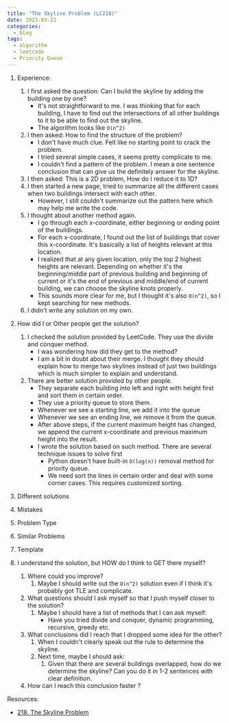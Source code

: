 ```yaml
---
title: "The Skyline Problem (LC218)"
date: 2021-03-22
categories:
  - blog
tags:
  - algorithm
  - leetcode
  - Priority Queue
---
```


1. Experience:
    1. I first asked the question: Can I build the skyline by adding the building one by one? 
        * It's not straightforward to me. I was thinking that for each building, I have to find out the intersections of all other buildings to it to be able to find out the skyline.
        * The algorithm looks like `O(n^2)`
    2. I then asked: How to find the structure of the problem? 
        * I don't have much clue. Felt like no starting point to crack the problem.
        * I tried several simple cases, it seems pretty complicate to me.
        * I couldn't find a pattern of the problem. I mean a one sentence conclusion that can give us the definitely answer for the skyline.
    3. I then asked: This is a 2D problem, How do I reduce it to 1D?
    4. I then started a new page, tried to summarize all the different cases when two buildings intersect with each other. 
        * However, I still couldn't summarize out the pattern here which may help me write the code.
    5. I thought about another method again.
        * I go through each x-coordinate, either beginning or ending point of the buildings.
        * For each x-coordinate, I found out the list of buildings that cover this x-coordinate. It's basically a list of heights relevant at this location.
        * I realized that at any given location, only the top 2 highest heights are relevant. Depending on whether it's the beginning/middle part of previous building and beginning of current or it's the end of previous and middle/end of current building, we can choose the skyline knots properly.
        * This sounds more clear for me, but I thought it's also `O(n^2)`, so I kept searching for new methods.
    6. I didn't write any solution on my own.


2. How did I or Other people get the solution? 
    1. I checked the solution provided by LeetCode. They use the divide and conquer method. 
        * I was wondering how did they get to the method?
        * I am a bit in doubt about their merge. I thought they should explain how to merge two skylines instead of just two buildings which is much simpler to explain and understand.
    2. There are better solution provided by other people.
        * They separate each building into left and right with height first and sort them in certain order.
        * They use a priority queue to store them.
        * Whenever we see a starting line, we add it into the queue
        * Whenever we see an ending line, we remove it from the queue.
        * After above steps, if the current maximum height has changed, we append the current x-coordinate and previous maximum height into the result.
        * I wrote the solution based on such method. There are several technique issues to solve first
            * Python doesn't have built-in `O(log(n))` removal method for priority queue. 
            * We need sort the lines in certain order and deal with some corner cases. This requires customized sorting.



3. Different solutions


4. Mistakes

5. Problem Type
    
6. Similar Problems

7. Template

8. I understand the solution, but HOW do I think to GET there myself?
    1. Where could you improve?
        1. Maybe I should write out the `O(n^2)` solution even if I think it's probably got TLE and complicate.
    2. What questions should I ask myself so that I push myself closer to the solution? 
        1. Maybe I should have a list of methods that I can ask myself:
            * Have you tried divide and conquer, dynamic programming, recursive, greedy etc.
    3. What conclusions did I reach that I dropped some idea for the other?
        1. When I couldn't clearly speak out the rule to determine the skyline.
        2. Next time, maybe I should ask:
            1. Given that there are several buildings overlapped, how do we determine the skyline? Can you do it in 1-2 sentences with clear definition.
    4. How can I reach this conclusion faster ?
    



Resources:
* [218. The Skyline Problem][LeetCode Link]


[LeetCode Link]: https://leetcode.com/problems/the-skyline-problem/